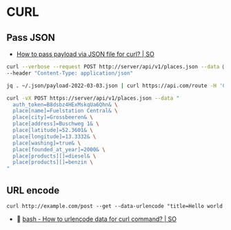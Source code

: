 # CURL

## Pass JSON

- [How to pass payload via JSON file for curl? | SO](https://stackoverflow.com/questions/18611903/how-to-pass-payload-via-json-file-for-curl)

```bash
curl --verbose --request POST http://server/api/v1/places.json --data @testplace.json \
--header "Content-Type: application/json"
```

```bash
jq . ~/.json/payload-2022-03-03.json | curl https://api.com/route -H 'Content-Type: application/json' -d @-
```

```bash
curl -vX POST https://server/api/v1/places.json --data "
  auth_token=B8dsbz4HExMskqUa6Qhn& \
  place[name]=Fuelstation Central& \
  place[city]=Grossbeeren& \
  place[address]=Buschweg 1& \
  place[latitude]=52.3601& \
  place[longitude]=13.3332& \
  place[washing]=true& \
  place[founded_at_year]=2000& \
  place[products][]=diesel& \
  place[products][]=benzin \
"
```

## URL encode

`curl http://example.com/post --get --data-urlencode "title=Hello world`

- :speech_balloon: [bash - How to urlencode data for curl command? | SO](https://stackoverflow.com/questions/296536/how-to-urlencode-data-for-curl-command)